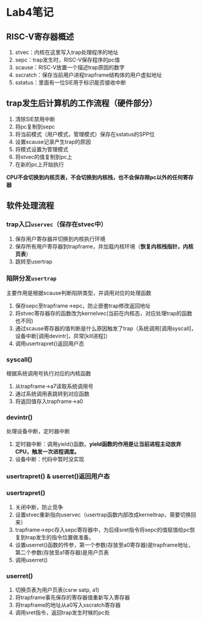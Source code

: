 # Lab4笔记
## RISC-V寄存器概述
1. stvec：内核在这里写入trap处理程序的地址
2. sepc：trap发生时，RISC-V保存程序的pc值
3. scause：RISC-V放置一个描述trap原因的数字
4. sscratch：保存当前用户进程trapframe结构体的用户虚拟地址
5. sstatus：里面有一位SIE用于标识能否接收中断

## trap发生后计算机的工作流程（硬件部分）
1. 清除SIE禁用中断
2. 将pc复制到sepc
3. 将当前模式（用户模式，管理模式）保存在sstatus的SPP位
4. 设置scause记录产生trap的原因
5. 将模式设置为管理模式
6. 将stvec的值复制到pc上
7. 在新的pc上开始执行

**CPU不会切换到内核页表，不会切换到内核栈，也不会保存除pc以外的任何寄存器**

## 软件处理流程
### **trap入口`uservec`（保存在stvec中）**
1. 保存用户寄存器并切换到内核执行环境
2. 保存所有用户寄存器到trapframe，并加载内核环境（**恢复内核栈指针，内核页表**）
3. 跳转至usertrap
### **陷阱分发`usertrap`**
主要作用是根据scause判断陷阱类型，并调用对应的处理函数

1. 保存sepc至trapframe->epc，防止嵌套trap修改返回地址
2. 将stvec寄存器存的函数改为kernelvec(当前在内核态，对应处理trap的函数也不同)
3. 通过scause寄存器的值判断是什么原因触发了trap（系统调用[调用syscall]，设备中断[调用devintr]，异常[kill进程]）
4. 调用usertrapret()返回用户态

### syscall()
根据系统调用号执行对应的内核函数
1. 从trapframe->a7读取系统调用号
2. 通过系统调用表跳转到对应函数
3. 将返回值存入trapframe->a0

### devintr()
处理设备中断，定时器中断
1. 定时器中断：调用yield()函数。**yield函数的作用是让当前进程主动放弃CPU，触发一次进程调度。**
2. 设备中断：代码中暂时没实现

### **usertrapret() & userret()返回用户态**
### usertrapret()
1. 关闭中断，防止竞争
2. 设置stvec重新指向uservec（usertrap函数内部改成kerneltrap，需要切换回来）
3. trapframe->epc存入sepc寄存器中，为后续sret指令将sepc的值赋值给pc恢复到trap发生的指令位置做准备。
4. 设置userret()函数的传参，第一个参数(存放至a0寄存器)是trapframe地址，第二个参数(存放至a1寄存器)是用户页表
5. 调用userret()

### userret()
1. 切换页表为用户页表(csrw satp, a1)
2. 将trapframe事先保存的寄存器值重新写入寄存器
3. 将trapframe的地址从a0写入sscratch寄存器
4. 调用sret指令，返回trap发生时候的pc处